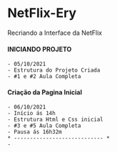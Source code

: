 # NetFlix-Ery
Recriando a Interface da NetFlix

#### INICIANDO PROJETO 
    - 05/10/2021 
    - Estrutura do Projeto Criada
    - #1 e #2 Aula Completa
#### Criação da Pagina Inicial
    - 06/10/2021
    - Início ás 14h
    - Estrutura Html e Css inicial
    - #3 e #5 Aula Completa
    - Pausa ás 16h32m 
    * ---------------------------- *
    -